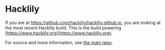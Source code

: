 # Hacklily

If you are at https://github.com/hacklily/hacklily.github.io, you are looking at the most recent
Hacklily build. This is the build powering [https://www.hacklily.org](https://www.hacklily.org).

For source and more information, see [the main repo](https://github.com/hacklily/hacklily).

